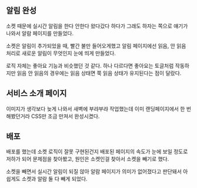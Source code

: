 ## 알림 완성
소켓 때문에 실시간 알림을 한다 안한다 왔다갔다 하다가 그래도 하자는 쪽으로 얘기가 나와서 알람 페이지를 만들었다.

소켓은 알림이 추가되었을 때, 빨간 불만 들어오게했고 알림 페이지에선 읽음, 안 읽음 처리로 새로운 알림이 무엇인지 눈에 띄게 만들었다.

로직 자체는 좋아요 기능과 비슷했던 것 같다. 하나 다르다면 좋아요는 토글처럼 작동하지만 읽음 안 읽음의 경우에는 읽음 상태면 쭉 읽음 상태가 유지된다는 점이 달랐다. 

## 서비스 소개 페이지
이미지가 생각보다 늦게 나와서 새벽에 부랴부랴 작업했는데 이미 랜딩페이지에서 한 번 해봤던거라 CSS만 조금 만져서 완성시켰다.

## 배포
배포를 했는데 소켓 로직이 잘못 구현된건지 배포된 페이지의 속도가 눈에 보일 정도로 저하가 되어 문제점을 찾아봤고, 원인은 소켓인걸 찾아서 소켓을 빼기로 했다.

소켓을 빼면서 실시간 알림이 되질 않아 알람 페이지가 의미가 없어졌다고 판단돼서 아쉽게도 소켓과 알람 둘 다 빼게 되었다.

